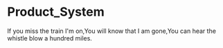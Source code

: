 # Product_System
If you miss the train I'm on,You will know that I am gone,You can hear the whistle blow a hundred miles.
